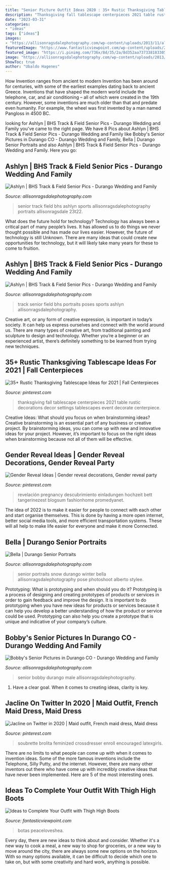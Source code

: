 ```yaml
---
title: "Senior Picture Outfit Ideas 2020 : 35+ Rustic Thanksgiving Tablescape Ideas For 2021"
description: "Thanksgiving fall tablescape centerpieces 2021 table rustic decorations decor settings tablescapes event decorate centerpiece"
date: "2023-03-31"
categories:
- "ideas"
tags: ["ideas"]
images:
- "https://allisonragsdalephotography.com/wp-content/uploads/2013/11/allisonragsdalephotography-8585.jpg"
featuredImage: "https://www.fantasticviewpoint.com/wp-content/uploads/2013/11/silver.jpg"
featured_image: "https://i.pinimg.com/736x/8d/35/2a/8d352aa737338183305edac1623dc9dd.jpg"
image: "https://allisonragsdalephotography.com/wp-content/uploads/2013/08/allisonragsdalephotography-1175.jpg"
ShowToc: true
author: "Ubaldo Hagenes"
---
```



How Invention ranges from ancient to modern
Invention has been around for centuries, with some of the earliest examples dating back to ancient Greece. Inventions that have shaped the modern world include the telephone, car, and air conditioning – all of which were created in the 19th century. However, some inventions are much older than that and predate even humanity. For example, the wheel was first invented by a man named Pangloss in 4500 BC.

	

		
looking for Ashlyn | BHS Track &amp; Field Senior Pics - Durango Wedding and Family you've came to the right page. We have 8 Pics about Ashlyn | BHS Track &amp; Field Senior Pics - Durango Wedding and Family like Bobby&#039;s Senior Pictures in Durango CO - Durango Wedding and Family, Bella | Durango Senior Portraits and also Ashlyn | BHS Track &amp; Field Senior Pics - Durango Wedding and Family. Here you go:
		
    
## Ashlyn | BHS Track &amp; Field Senior Pics - Durango Wedding And Family

<img loading=lazy src="https://allisonragsdalephotography.com/wp-content/uploads/2013/08/allisonragsdalephotography-1152-681x1024.jpg" onerror="this.onerror=null;this.src='https://tse4.mm.bing.net/th?id=OIP.kEcwatXfotJnVSQqk5zH0QHaLI&amp;pid=15.1';" alt="Ashlyn | BHS Track &amp; Field Senior Pics - Durango Wedding and Family">

_Source: allisonragsdalephotography.com_

>senior track field bhs ashlyn sports allisonragsdalephotography portraits allisonragsdale 23t22. 

	

What does the future hold for technology?
Technology has always been a critical part of many people’s lives. It has allowed us to do things we never thought possible and has made our lives easier. However, the future of technology is still Unknown. There are many ideas that could create new opportunities for technology, but it will likely take many years for these to come to fruition.

    
## Ashlyn | BHS Track &amp; Field Senior Pics - Durango Wedding And Family

<img loading=lazy src="https://allisonragsdalephotography.com/wp-content/uploads/2013/08/allisonragsdalephotography-1175.jpg" onerror="this.onerror=null;this.src='https://tse1.mm.bing.net/th?id=OIP.X0WTp5V0XfRwvmRhI1-uQwHaLI&amp;pid=15.1';" alt="Ashlyn | BHS Track &amp; Field Senior Pics - Durango Wedding and Family">

_Source: allisonragsdalephotography.com_

>track senior field bhs portraits poses sports ashlyn allisonragsdalephotography. 

	

Creative art, or any form of creative expression, is important in today’s society. It can help us express ourselves and connect with the world around us. There are many types of creative art, from traditional painting and sculpture to design and technology. Whether you’re a beginner or an experienced artist, there’s definitely something to be learned from trying new techniques.

    
## 35+ Rustic Thanksgiving Tablescape Ideas For 2021 | Fall Centerpieces

<img loading=lazy src="https://i.pinimg.com/736x/f2/62/c1/f262c155aaac22d98e895134f7ef462c.jpg" onerror="this.onerror=null;this.src='https://tse3.mm.bing.net/th?id=OIP.j2medcQAt2tSp1rg-A2ecQAAAA&amp;pid=15.1';" alt="35+ Rustic Thanksgiving Tablescape Ideas for 2021 | Fall Centerpieces">

_Source: pinterest.com_

>thanksgiving fall tablescape centerpieces 2021 table rustic decorations decor settings tablescapes event decorate centerpiece. 

	

Creative Ideas: What should you focus on when brainstorming ideas?
Creative brainstorming is an essential part of any business or creative project. By brainstorming ideas, you can come up with new and innovative ideas for your project. However, it’s important to focus on the right ideas when brainstorming because not all of them will be effective.

    
## Gender Reveal Ideas | Gender Reveal Decorations, Gender Reveal Party

<img loading=lazy src="https://i.pinimg.com/736x/f9/4b/92/f94b9256e29382819ffe9f9e065efecc.jpg" onerror="this.onerror=null;this.src='https://tse2.mm.bing.net/th?id=OIP.QXKN-ouT7ztzpNQ37pjDLgHaNK&amp;pid=15.1';" alt="Gender Reveal Ideas | Gender reveal decorations, Gender reveal party">

_Source: pinterest.com_

>revelación pregnancy descubrimiento einladungen hochzeit bett tangerinezest blogsum fashionhome promedyanet. 

	

The idea of 2022 is to make it easier for people to connect with each other and start organise themselves. This is done by having a more open internet, better social media tools, and more efficient transportation systems. These will all help to make life easier for everyone and make it more Connected.

    
## Bella | Durango Senior Portraits

<img loading=lazy src="https://allisonragsdalephotography.com/wp-content/uploads/2013/04/allisonragsdalephotography-7126.jpg" onerror="this.onerror=null;this.src='https://tse3.mm.bing.net/th?id=OIP.AbNSXkcO5WNNDzk29AyFLQHaLI&amp;pid=15.1';" alt="Bella | Durango Senior Portraits">

_Source: allisonragsdalephotography.com_

>senior portraits snow durango winter bella allisonragsdalephotography pose photoshoot alberto stylee. 

	

Prototyping: What is prototyping and when should you do it?
Prototyping is a process of designing and creating prototypes of products or services in order to gain feedback and improve the design. It is important to do prototyping when you have new ideas for products or services because it can help you develop a better understanding of how the product or service could be used. Prototyping can also help you create a prototype that is unique and indicative of your company’s culture.

    
## Bobby&#039;s Senior Pictures In Durango CO - Durango Wedding And Family

<img loading=lazy src="https://allisonragsdalephotography.com/wp-content/uploads/2013/11/allisonragsdalephotography-8585.jpg" onerror="this.onerror=null;this.src='https://tse4.mm.bing.net/th?id=OIP.hbE4fHmJGPKA_gcicrFWNgHaLI&amp;pid=15.1';" alt="Bobby&#039;s Senior Pictures in Durango CO - Durango Wedding and Family">

_Source: allisonragsdalephotography.com_

>senior bobby durango male allisonragsdalephotography. 

	

1. Have a clear goal. When it comes to creating ideas, clarity is key.

    
## Jacline On Twitter In 2020 | Maid Outfit, French Maid Dress, Maid Dress

<img loading=lazy src="https://i.pinimg.com/736x/8d/35/2a/8d352aa737338183305edac1623dc9dd.jpg" onerror="this.onerror=null;this.src='https://tse1.mm.bing.net/th?id=OIP.BkErhOXHaqbFnk0mhfKU-wHaLH&amp;pid=15.1';" alt="Jacline on Twitter in 2020 | Maid outfit, French maid dress, Maid dress">

_Source: pinterest.com_

>soubrette brolita feminized crossdresser enroll encouraged latexgirls. 

	

There are no limits to what people can come up with when it comes to invention ideas. Some of the more famous inventions include the Telephone, Silly Putty, and the internet. However, there are many other inventors out there who have come up with incredibly creative ideas that have never been implemented. Here are 5 of the most interesting ones.

    
## Ideas To Complete Your Outfit With Thigh High Boots

<img loading=lazy src="https://www.fantasticviewpoint.com/wp-content/uploads/2013/11/silver.jpg" onerror="this.onerror=null;this.src='https://tse1.mm.bing.net/th?id=OIP.3rjtpzDV0xIDg09pILCb-gHaMf&amp;pid=15.1';" alt="Ideas to Complete Your Outfit with Thigh High Boots">

_Source: fantasticviewpoint.com_

>botas peaceloveshea. 

	

Every day, there are new ideas to think about and consider. Whether it's a new way to cook a meal, a new way to shop for groceries, or a new way to move around the city, there are always some new options on the horizon. With so many options available, it can be difficult to decide which one to take on, but with some creativity and hard work, anything is possible.

